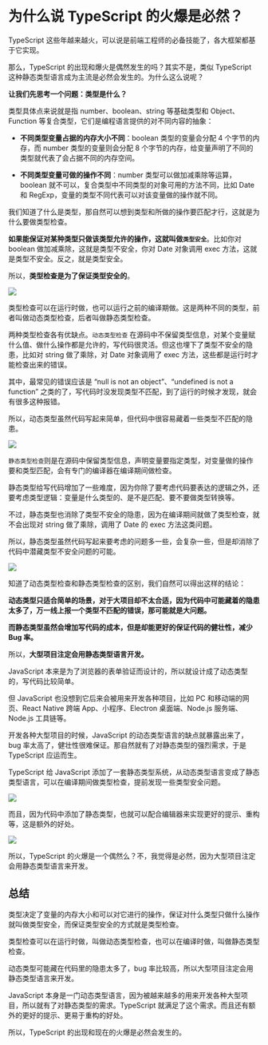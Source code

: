 # 为什么说 TypeScript 的火爆是必然？ 

TypeScript 这些年越来越火，可以说是前端工程师的必备技能了，各大框架都基于它实现。

那么，TypeScript 的出现和爆火是偶然发生的吗？其实不是，类似 TypeScript 这种静态类型语言成为主流是必然会发生的。为什么这么说呢？

**让我们先思考一个问题：类型是什么？**

类型具体点来说就是指 number、boolean、string 等基础类型和 Object、Function 等复合类型，它们是编程语言提供的对不同内容的抽象：

- **不同类型变量占据的内存大小不同**：boolean 类型的变量会分配 4 个字节的内存，而 number 类型的变量则会分配 8 个字节的内存，给变量声明了不同的类型就代表了会占据不同的内存空间。

- **不同类型变量可做的操作不同**：number 类型可以做加减乘除等运算，boolean 就不可以，复合类型中不同类型的对象可用的方法不同，比如 Date 和 RegExp，变量的类型不同代表可以对该变量做的操作就不同。

我们知道了什么是类型，那自然可以想到类型和所做的操作要匹配才行，这就是为什么要做类型检查。

**如果能保证对某种类型只做该类型允许的操作，这就叫做`类型安全`**。比如你对 boolean 做加减乘除，这就是类型不安全，你对 Date 对象调用 exec 方法，这就是类型不安全。反之，就是类型安全。

所以，**类型检查是为了保证类型安全的**。


![](https://p9-juejin.byteimg.com/tos-cn-i-k3u1fbpfcp/0381315149ec43408473efe6683bd4a9~tplv-k3u1fbpfcp-watermark.image?)

类型检查可以在运行时做，也可以运行之前的编译期做。这是两种不同的类型，前者叫做动态类型检查，后者叫做静态类型检查。

两种类型检查各有优缺点。`动态类型检查` 在源码中不保留类型信息，对某个变量赋什么值、做什么操作都是允许的，写代码很灵活。但这也埋下了类型不安全的隐患，比如对 string 做了乘除，对 Date 对象调用了 exec 方法，这些都是运行时才能检查出来的错误。

其中，最常见的错误应该是 “null is not an object”、“undefined is not a function” 之类的了，写代码时没发现类型不匹配，到了运行的时候才发现，就会有很多这种报错。

所以，动态类型虽然代码写起来简单，但代码中很容易藏着一些类型不匹配的隐患。

![](https://p6-juejin.byteimg.com/tos-cn-i-k3u1fbpfcp/1a77b4d5b8a04f8a808b14dc34057123~tplv-k3u1fbpfcp-watermark.image?)

`静态类型检查`则是在源码中保留类型信息，声明变量要指定类型，对变量做的操作要和类型匹配，会有专门的编译器在编译期间做检查。

静态类型给写代码增加了一些难度，因为你除了要考虑代码要表达的逻辑之外，还要考虑类型逻辑：变量是什么类型的、是不是匹配、要不要做类型转换等。

不过，静态类型也消除了类型不安全的隐患，因为在编译期间就做了类型检查，就不会出现对 string 做了乘除，调用了 Date 的 exec 方法这类问题。

所以，静态类型虽然代码写起来要考虑的问题多一些，会复杂一些，但是却消除了代码中潜藏类型不安全问题的可能。

![](https://p1-juejin.byteimg.com/tos-cn-i-k3u1fbpfcp/01906c6c616f4c6c8cd2a3fb05ee00df~tplv-k3u1fbpfcp-watermark.image?)

知道了动态类型检查和静态类型检查的区别，我们自然可以得出这样的结论：

**动态类型只适合简单的场景，对于大项目却不太合适，因为代码中可能藏着的隐患太多了，万一线上报一个类型不匹配的错误，那可能就是大问题。**

**而静态类型虽然会增加写代码的成本，但是却能更好的保证代码的健壮性，减少 Bug 率。**

所以，**大型项目注定会用静态类型语言开发。**

JavaScript 本来是为了浏览器的表单验证而设计的，所以就设计成了动态类型的，写代码比较简单。

但 JavaScript 也没想到它后来会被用来开发各种项目，比如 PC 和移动端的网页、React Native 跨端 App、小程序、Electron 桌面端、Node.js 服务端、Node.js 工具链等。

开发各种大型项目的时候，JavaScript 的动态类型语言的缺点就暴露出来了，bug 率太高了，健壮性很难保证。那自然就有了对静态类型的强烈需求，于是 TypeScript 应运而生。

TypeScript 给 JavaScript 添加了一套静态类型系统，从动态类型语言变成了静态类型语言，可以在编译期间做类型检查，提前发现一些类型安全问题。

![](https://p1-juejin.byteimg.com/tos-cn-i-k3u1fbpfcp/055d32fce2ee40bda9b0c617b9d4a645~tplv-k3u1fbpfcp-watermark.image?)

而且，因为代码中添加了静态类型，也就可以配合编辑器来实现更好的提示、重构等，这是额外的好处。

![](https://p3-juejin.byteimg.com/tos-cn-i-k3u1fbpfcp/6b306ef3bd374bc285a5189edf9c502b~tplv-k3u1fbpfcp-watermark.image?)

所以，TypeScript 的火爆是一个偶然么？不，我觉得是必然，因为大型项目注定会用静态类型语言来开发。

## 总结

类型决定了变量的内存大小和可以对它进行的操作，保证对什么类型只做什么操作就叫做类型安全，而保证类型安全的方式就是类型检查。

类型检查可以在运行时做，叫做动态类型检查，也可以在编译时做，叫做静态类型检查。

动态类型可能藏在代码里的隐患太多了，bug 率比较高，所以大型项目注定会用静态类型语言来开发。

JavaScript 本身是一门动态类型语言，因为被越来越多的用来开发各种大型项目，所以就有了对静态类型的需求。TypeScript 就满足了这个需求。而且还有额外的更好的提示、更易于重构的好处。

所以，TypeScript 的出现和现在的火爆是必然会发生的。
